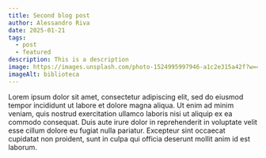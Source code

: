 ```yaml
---
title: Second blog post
author: Alessandro Riva
date: 2025-01-21
tags:
  - post
  - featured
description: This is a description
image: https://images.unsplash.com/photo-1524995997946-a1c2e315a42f?w=400&auto=format&fit=crop&q=60&ixlib=rb-4.0.3&ixid=M3wxMjA3fDB8MHxzZWFyY2h8MTV8fGJvb2t8ZW58MHx8MHx8fDA%3D
imageAlt: biblioteca
---
```


Lorem ipsum dolor sit amet, consectetur adipiscing elit, sed do eiusmod tempor incididunt ut labore et dolore magna aliqua. Ut enim ad minim veniam, quis nostrud exercitation ullamco laboris nisi ut aliquip ex ea commodo consequat. Duis aute irure dolor in reprehenderit in voluptate velit esse cillum dolore eu fugiat nulla pariatur. Excepteur sint occaecat cupidatat non proident, sunt in culpa qui officia deserunt mollit anim id est laborum.
